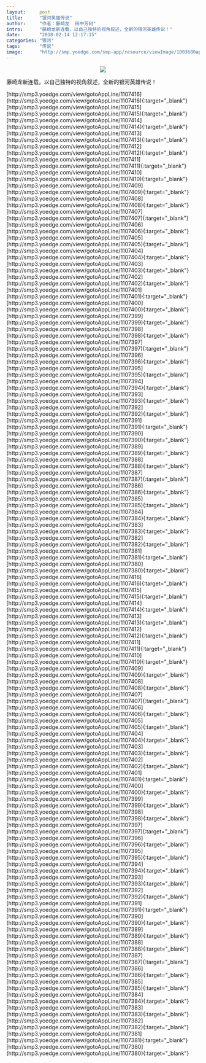 ```yaml
---
layout:     post
title:      "银河英雄传说"
author:     "作者：藤崎龙  田中芳树"
intro:      "藤崎龙新连载，以自己独特的视角叙述，全新的银河英雄传说！"
date:       "2018-02-14 12:17:15"
categories: "银河"
tags:       "传说"
image:      "http://smp.yoedge.com/smp-app/resource/viewImage/1003680appline.png"
---
```

<div style="text-align: center">
<p><img src="http://smp.yoedge.com/smp-app/resource/viewImage/1003680appline.png"/></p>
</div>
<p class="post-meta">
<span>藤崎龙新连载，以自己独特的视角叙述，全新的银河英雄传说！</span>
</p>
[http://smp3.yoedge.com/view/gotoAppLine/1107416](http://smp3.yoedge.com/view/gotoAppLine/1107416){:target="_blank"}
[http://smp3.yoedge.com/view/gotoAppLine/1107415](http://smp3.yoedge.com/view/gotoAppLine/1107415){:target="_blank"}
[http://smp3.yoedge.com/view/gotoAppLine/1107414](http://smp3.yoedge.com/view/gotoAppLine/1107414){:target="_blank"}
[http://smp3.yoedge.com/view/gotoAppLine/1107413](http://smp3.yoedge.com/view/gotoAppLine/1107413){:target="_blank"}
[http://smp3.yoedge.com/view/gotoAppLine/1107412](http://smp3.yoedge.com/view/gotoAppLine/1107412){:target="_blank"}
[http://smp3.yoedge.com/view/gotoAppLine/1107411](http://smp3.yoedge.com/view/gotoAppLine/1107411){:target="_blank"}
[http://smp3.yoedge.com/view/gotoAppLine/1107410](http://smp3.yoedge.com/view/gotoAppLine/1107410){:target="_blank"}
[http://smp3.yoedge.com/view/gotoAppLine/1107409](http://smp3.yoedge.com/view/gotoAppLine/1107409){:target="_blank"}
[http://smp3.yoedge.com/view/gotoAppLine/1107408](http://smp3.yoedge.com/view/gotoAppLine/1107408){:target="_blank"}
[http://smp3.yoedge.com/view/gotoAppLine/1107407](http://smp3.yoedge.com/view/gotoAppLine/1107407){:target="_blank"}
[http://smp3.yoedge.com/view/gotoAppLine/1107406](http://smp3.yoedge.com/view/gotoAppLine/1107406){:target="_blank"}
[http://smp3.yoedge.com/view/gotoAppLine/1107405](http://smp3.yoedge.com/view/gotoAppLine/1107405){:target="_blank"}
[http://smp3.yoedge.com/view/gotoAppLine/1107404](http://smp3.yoedge.com/view/gotoAppLine/1107404){:target="_blank"}
[http://smp3.yoedge.com/view/gotoAppLine/1107403](http://smp3.yoedge.com/view/gotoAppLine/1107403){:target="_blank"}
[http://smp3.yoedge.com/view/gotoAppLine/1107402](http://smp3.yoedge.com/view/gotoAppLine/1107402){:target="_blank"}
[http://smp3.yoedge.com/view/gotoAppLine/1107401](http://smp3.yoedge.com/view/gotoAppLine/1107401){:target="_blank"}
[http://smp3.yoedge.com/view/gotoAppLine/1107400](http://smp3.yoedge.com/view/gotoAppLine/1107400){:target="_blank"}
[http://smp3.yoedge.com/view/gotoAppLine/1107399](http://smp3.yoedge.com/view/gotoAppLine/1107399){:target="_blank"}
[http://smp3.yoedge.com/view/gotoAppLine/1107398](http://smp3.yoedge.com/view/gotoAppLine/1107398){:target="_blank"}
[http://smp3.yoedge.com/view/gotoAppLine/1107397](http://smp3.yoedge.com/view/gotoAppLine/1107397){:target="_blank"}
[http://smp3.yoedge.com/view/gotoAppLine/1107396](http://smp3.yoedge.com/view/gotoAppLine/1107396){:target="_blank"}
[http://smp3.yoedge.com/view/gotoAppLine/1107395](http://smp3.yoedge.com/view/gotoAppLine/1107395){:target="_blank"}
[http://smp3.yoedge.com/view/gotoAppLine/1107394](http://smp3.yoedge.com/view/gotoAppLine/1107394){:target="_blank"}
[http://smp3.yoedge.com/view/gotoAppLine/1107393](http://smp3.yoedge.com/view/gotoAppLine/1107393){:target="_blank"}
[http://smp3.yoedge.com/view/gotoAppLine/1107392](http://smp3.yoedge.com/view/gotoAppLine/1107392){:target="_blank"}
[http://smp3.yoedge.com/view/gotoAppLine/1107391](http://smp3.yoedge.com/view/gotoAppLine/1107391){:target="_blank"}
[http://smp3.yoedge.com/view/gotoAppLine/1107390](http://smp3.yoedge.com/view/gotoAppLine/1107390){:target="_blank"}
[http://smp3.yoedge.com/view/gotoAppLine/1107389](http://smp3.yoedge.com/view/gotoAppLine/1107389){:target="_blank"}
[http://smp3.yoedge.com/view/gotoAppLine/1107388](http://smp3.yoedge.com/view/gotoAppLine/1107388){:target="_blank"}
[http://smp3.yoedge.com/view/gotoAppLine/1107387](http://smp3.yoedge.com/view/gotoAppLine/1107387){:target="_blank"}
[http://smp3.yoedge.com/view/gotoAppLine/1107386](http://smp3.yoedge.com/view/gotoAppLine/1107386){:target="_blank"}
[http://smp3.yoedge.com/view/gotoAppLine/1107385](http://smp3.yoedge.com/view/gotoAppLine/1107385){:target="_blank"}
[http://smp3.yoedge.com/view/gotoAppLine/1107384](http://smp3.yoedge.com/view/gotoAppLine/1107384){:target="_blank"}
[http://smp3.yoedge.com/view/gotoAppLine/1107383](http://smp3.yoedge.com/view/gotoAppLine/1107383){:target="_blank"}
[http://smp3.yoedge.com/view/gotoAppLine/1107382](http://smp3.yoedge.com/view/gotoAppLine/1107382){:target="_blank"}
[http://smp3.yoedge.com/view/gotoAppLine/1107381](http://smp3.yoedge.com/view/gotoAppLine/1107381){:target="_blank"}
[http://smp3.yoedge.com/view/gotoAppLine/1107380](http://smp3.yoedge.com/view/gotoAppLine/1107380){:target="_blank"}
[http://smp3.yoedge.com/view/gotoAppLine/1107416](http://smp3.yoedge.com/view/gotoAppLine/1107416){:target="_blank"}
[http://smp3.yoedge.com/view/gotoAppLine/1107415](http://smp3.yoedge.com/view/gotoAppLine/1107415){:target="_blank"}
[http://smp3.yoedge.com/view/gotoAppLine/1107414](http://smp3.yoedge.com/view/gotoAppLine/1107414){:target="_blank"}
[http://smp3.yoedge.com/view/gotoAppLine/1107413](http://smp3.yoedge.com/view/gotoAppLine/1107413){:target="_blank"}
[http://smp3.yoedge.com/view/gotoAppLine/1107412](http://smp3.yoedge.com/view/gotoAppLine/1107412){:target="_blank"}
[http://smp3.yoedge.com/view/gotoAppLine/1107411](http://smp3.yoedge.com/view/gotoAppLine/1107411){:target="_blank"}
[http://smp3.yoedge.com/view/gotoAppLine/1107410](http://smp3.yoedge.com/view/gotoAppLine/1107410){:target="_blank"}
[http://smp3.yoedge.com/view/gotoAppLine/1107409](http://smp3.yoedge.com/view/gotoAppLine/1107409){:target="_blank"}
[http://smp3.yoedge.com/view/gotoAppLine/1107408](http://smp3.yoedge.com/view/gotoAppLine/1107408){:target="_blank"}
[http://smp3.yoedge.com/view/gotoAppLine/1107407](http://smp3.yoedge.com/view/gotoAppLine/1107407){:target="_blank"}
[http://smp3.yoedge.com/view/gotoAppLine/1107406](http://smp3.yoedge.com/view/gotoAppLine/1107406){:target="_blank"}
[http://smp3.yoedge.com/view/gotoAppLine/1107405](http://smp3.yoedge.com/view/gotoAppLine/1107405){:target="_blank"}
[http://smp3.yoedge.com/view/gotoAppLine/1107404](http://smp3.yoedge.com/view/gotoAppLine/1107404){:target="_blank"}
[http://smp3.yoedge.com/view/gotoAppLine/1107403](http://smp3.yoedge.com/view/gotoAppLine/1107403){:target="_blank"}
[http://smp3.yoedge.com/view/gotoAppLine/1107402](http://smp3.yoedge.com/view/gotoAppLine/1107402){:target="_blank"}
[http://smp3.yoedge.com/view/gotoAppLine/1107401](http://smp3.yoedge.com/view/gotoAppLine/1107401){:target="_blank"}
[http://smp3.yoedge.com/view/gotoAppLine/1107400](http://smp3.yoedge.com/view/gotoAppLine/1107400){:target="_blank"}
[http://smp3.yoedge.com/view/gotoAppLine/1107399](http://smp3.yoedge.com/view/gotoAppLine/1107399){:target="_blank"}
[http://smp3.yoedge.com/view/gotoAppLine/1107398](http://smp3.yoedge.com/view/gotoAppLine/1107398){:target="_blank"}
[http://smp3.yoedge.com/view/gotoAppLine/1107397](http://smp3.yoedge.com/view/gotoAppLine/1107397){:target="_blank"}
[http://smp3.yoedge.com/view/gotoAppLine/1107396](http://smp3.yoedge.com/view/gotoAppLine/1107396){:target="_blank"}
[http://smp3.yoedge.com/view/gotoAppLine/1107395](http://smp3.yoedge.com/view/gotoAppLine/1107395){:target="_blank"}
[http://smp3.yoedge.com/view/gotoAppLine/1107394](http://smp3.yoedge.com/view/gotoAppLine/1107394){:target="_blank"}
[http://smp3.yoedge.com/view/gotoAppLine/1107393](http://smp3.yoedge.com/view/gotoAppLine/1107393){:target="_blank"}
[http://smp3.yoedge.com/view/gotoAppLine/1107392](http://smp3.yoedge.com/view/gotoAppLine/1107392){:target="_blank"}
[http://smp3.yoedge.com/view/gotoAppLine/1107391](http://smp3.yoedge.com/view/gotoAppLine/1107391){:target="_blank"}
[http://smp3.yoedge.com/view/gotoAppLine/1107390](http://smp3.yoedge.com/view/gotoAppLine/1107390){:target="_blank"}
[http://smp3.yoedge.com/view/gotoAppLine/1107389](http://smp3.yoedge.com/view/gotoAppLine/1107389){:target="_blank"}
[http://smp3.yoedge.com/view/gotoAppLine/1107388](http://smp3.yoedge.com/view/gotoAppLine/1107388){:target="_blank"}
[http://smp3.yoedge.com/view/gotoAppLine/1107387](http://smp3.yoedge.com/view/gotoAppLine/1107387){:target="_blank"}
[http://smp3.yoedge.com/view/gotoAppLine/1107386](http://smp3.yoedge.com/view/gotoAppLine/1107386){:target="_blank"}
[http://smp3.yoedge.com/view/gotoAppLine/1107385](http://smp3.yoedge.com/view/gotoAppLine/1107385){:target="_blank"}
[http://smp3.yoedge.com/view/gotoAppLine/1107384](http://smp3.yoedge.com/view/gotoAppLine/1107384){:target="_blank"}
[http://smp3.yoedge.com/view/gotoAppLine/1107383](http://smp3.yoedge.com/view/gotoAppLine/1107383){:target="_blank"}
[http://smp3.yoedge.com/view/gotoAppLine/1107382](http://smp3.yoedge.com/view/gotoAppLine/1107382){:target="_blank"}
[http://smp3.yoedge.com/view/gotoAppLine/1107381](http://smp3.yoedge.com/view/gotoAppLine/1107381){:target="_blank"}
[http://smp3.yoedge.com/view/gotoAppLine/1107380](http://smp3.yoedge.com/view/gotoAppLine/1107380){:target="_blank"}



